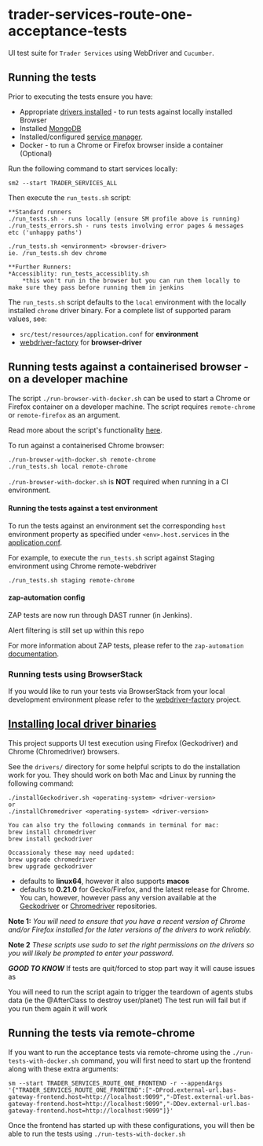 # trader-services-route-one-acceptance-tests
UI test suite for `Trader Services` using WebDriver and `Cucumber`.  

## Running the tests

Prior to executing the tests ensure you have:
 - Appropriate [drivers installed](#install-driver-binary) - to run tests against locally installed Browser
 - Installed [MongoDB](https://docs.mongodb.com/manual/installation/) 
 - Installed/configured [service manager](https://github.com/hmrc/service-manager).  
 - Docker - to run a Chrome or Firefox browser inside a container (Optional)

Run the following command to start services locally:

    sm2 --start TRADER_SERVICES_ALL

Then execute the `run_tests.sh` script:

    **Standard runners
    ./run_tests.sh - runs locally (ensure SM profile above is running)
    ./run_tests_errors.sh - runs tests involving error pages & messages etc ('unhappy paths')
    
    ./run_tests.sh <environment> <browser-driver>
    ie. /run_tests.sh dev chrome
    
    **Further Runners:
    *Accessiblity: run_tests_accessiblity.sh 
        *this won't run in the browser but you can run them locally to make sure they pass before running them in jenkins


The `run_tests.sh` script defaults to the `local` environment with the locally installed `chrome` driver binary.  For a complete list of supported param values, see:
 - `src/test/resources/application.conf` for **environment** 
 - [webdriver-factory](https://github.com/hmrc/webdriver-factory#2-instantiating-a-browser-with-default-options) for **browser-driver**

## Running tests against a containerised browser - on a developer machine

The script `./run-browser-with-docker.sh` can be used to start a Chrome or Firefox container on a developer machine. 
The script requires `remote-chrome` or `remote-firefox` as an argument.

Read more about the script's functionality [here](run-browser-with-docker.sh).

To run against a containerised Chrome browser:

```bash
./run-browser-with-docker.sh remote-chrome 
./run_tests.sh local remote-chrome
```

`./run-browser-with-docker.sh` is **NOT** required when running in a CI environment. 

#### Running the tests against a test environment

To run the tests against an environment set the corresponding `host` environment property as specified under
 `<env>.host.services` in the [application.conf](/src/test/resources/application.conf). 

For example, to execute the `run_tests.sh` script against Staging  environment using Chrome remote-webdriver

    ./run_tests.sh staging remote-chrome

#### zap-automation config
ZAP tests are now run through DAST runner (in Jenkins).

Alert filtering is still set up within this repo

For more information about ZAP tests, please refer to the `zap-automation` [documentation](https://github.com/hmrc/zap-automation/blob/master/README.md).

### Running tests using BrowserStack
If you would like to run your tests via BrowserStack from your local development environment please refer to the [webdriver-factory](https://github.com/hmrc/webdriver-factory/blob/master/README.md/#user-content-running-tests-using-browser-stack) project.

## [Installing local driver binaries](#install-driver-binaries)

This project supports UI test execution using Firefox (Geckodriver) and Chrome (Chromedriver) browsers. 

See the `drivers/` directory for some helpful scripts to do the installation work for you.  They should work on both Mac and Linux by running the following command:

    ./installGeckodriver.sh <operating-system> <driver-version>
    or
    ./installChromedriver <operating-system> <driver-version>
    
    You can also try the following commands in terminal for mac:
    brew install chromedriver
    brew install geckodriver
    
    Occassionaly these may need updated:
    brew upgrade chromedriver
    brew upgrade geckodriver

- *<operating-system>* defaults to **linux64**, however it also supports **macos**
- *<driver-version>* defaults to **0.21.0** for Gecko/Firefox, and the latest release for Chrome.  You can, however, however pass any version available at the [Geckodriver](https://github.com/mozilla/geckodriver/tags) or [Chromedriver](http://chromedriver.storage.googleapis.com/) repositories.

**Note 1:** *You will need to ensure that you have a recent version of Chrome and/or Firefox installed for the later versions of the drivers to work reliably.*

**Note 2** *These scripts use sudo to set the right permissions on the drivers so you will likely be prompted to enter your password.*

***GOOD TO KNOW***
If tests are quit/forced to stop part way it will cause issues as 
 
You will need to run the script again to trigger the teardown of agents stubs data (ie the @AfterClass to destroy user/planet)
The test run will fail but if you run them again it will work 

## Running the tests via remote-chrome

If you want to run the acceptance tests via remote-chrome using the ```./run-tests-with-docker.sh``` command, you will first need to start up the frontend along with these extra arguments:

```sm --start TRADER_SERVICES_ROUTE_ONE_FRONTEND -r --appendArgs '{"TRADER_SERVICES_ROUTE_ONE_FRONTEND":["-DProd.external-url.bas-gateway-frontend.host=http://localhost:9099","-DTest.external-url.bas-gateway-frontend.host=http://localhost:9099","-DDev.external-url.bas-gateway-frontend.host=http://localhost:9099"]}'```

Once the frontend has started up with these configurations, you will then be able to run the tests using ```./run-tests-with-docker.sh```
